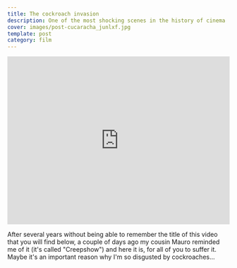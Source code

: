 ```yaml
---
title: The cockroach invasion
description: One of the most shocking scenes in the history of cinema
cover: images/post-cucaracha_junlxf.jpg
template: post
category: film
---
```


<iframe width="100%" height="380" src="https://www.youtube.com/embed/78GE90_AX_c" title="YouTube video player" frameborder="0" allow="accelerometer; autoplay; clipboard-write; encrypted-media; gyroscope; picture-in-picture" allowfullscreen></iframe>

After several years without being able to remember the title of this video that you will find below, a couple of days ago my cousin Mauro reminded me of it (it's called "Creepshow") and here it is, for all of you to suffer it. Maybe it's an important reason why I'm so disgusted by cockroaches...
